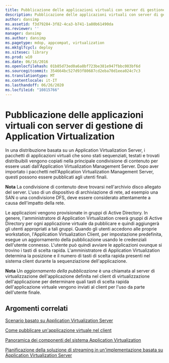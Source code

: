 ```yaml
---
title: Pubblicazione delle applicazioni virtuali con server di gestione di Application Virtualization
description: Pubblicazione delle applicazioni virtuali con server di gestione di Application Virtualization
author: dansimp
ms.assetid: f3d79284-3f82-4ca3-b741-1a80b61490da
ms.reviewer: ''
manager: dansimp
ms.author: dansimp
ms.pagetype: mdop, appcompat, virtualization
ms.mktglfcycl: deploy
ms.sitesec: library
ms.prod: w10
ms.date: 06/16/2016
ms.openlocfilehash: 01b85d73ed0a6a8bf723be381e947fbbc003bf6d
ms.sourcegitcommit: 354664bc527d93f80687cd2eba70d1eea024c7c3
ms.translationtype: MT
ms.contentlocale: it-IT
ms.lasthandoff: 06/26/2020
ms.locfileid: "10815766"
---
```

# Pubblicazione delle applicazioni virtuali con server di gestione di Application Virtualization


In una distribuzione basata su un Application Virtualization Server, i pacchetti di applicazioni virtuali che sono stati sequenziati, testati e trovati distribuibili vengono copiati nella principale condivisione di contenuto per essere usati dall'Application Virtualization Management Server. Dopo aver importato i pacchetti nell'Application Virtualization Management Server, questi possono essere pubblicati agli utenti finali.

**Nota**  La condivisione di contenuto deve trovarsi nell'archivio disco allegato del server. L'uso di un dispositivo di archiviazione di rete, ad esempio una SAN o una condivisione DFS, deve essere considerato attentamente a causa dell'impatto della rete.

 

Le applicazioni vengono provisionate in gruppi di Active Directory. In genere, l'amministratore di Application Virtualization creerà gruppi di Active Directory per ogni applicazione virtuale da pubblicare e quindi aggiungerà gli utenti appropriati a tali gruppi. Quando gli utenti accedono alle proprie workstation, l'Application Virtualization Client, per impostazione predefinita, esegue un aggiornamento della pubblicazione usando le credenziali dell'utente connesso. L'utente può quindi avviare le applicazioni ovunque si trovino i tasti di scelta rapida. L'amministratore di Application Virtualization determina la posizione e il numero di tasti di scelta rapida presenti nel sistema client durante la sequenziazione dell'applicazione.

**Nota**  Un *aggiornamento della pubblicazione* è una chiamata al server di virtualizzazione dell'applicazione definita nel client di virtualizzazione dell'applicazione per determinare quali tasti di scelta rapida dell'applicazione virtuale vengono inviati al client per l'uso da parte dell'utente finale.

 

## Argomenti correlati


[Scenario basato su Application Virtualization Server](application-virtualization-server-based-scenario.md)

[Come pubblicare un'applicazione virtuale nel client](how-to-publish-a-virtual-application-on-the-client.md)

[Panoramica dei componenti del sistema Application Virtualization](overview-of-the-application-virtualization-system-components.md)

[Pianificazione della soluzione di streaming in un'implementazione basata su Application Virtualization Server](planning-your-streaming-solution-in-an-application-virtualization-server-based-implementation.md)

 

 





